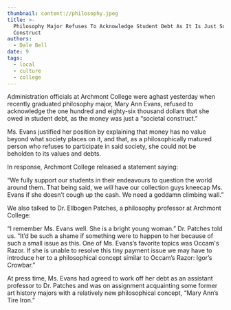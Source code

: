 ```yaml
---
thumbnail: content://philosophy.jpeg
title: >-
  Philosophy Major Refuses To Acknowledge Student Debt As It Is Just Societal
  Construct
authors:
  - Dale Bell
date: 9
tags:
  - local
  - culture
  - college
---
```


Administration officials at Archmont College were aghast yesterday when recently graduated philosophy major, Mary Ann Evans, refused to acknowledge the one hundred and eighty-six thousand dollars that she owed in student debt, as the money was just a “societal construct.” 

Ms. Evans justified her position by explaining that money has no value beyond what society places on it, and that, as a philosophically matured person who refuses to participate in said society, she could not be beholden to its values and debts.

In response, Archmont College released a statement saying:

“We fully support our students in their endeavours to question the world around them. That being said, we *will* have our collection guys kneecap Ms. Evans if she doesn’t cough up the cash. We need a goddamn climbing wall.”

We also talked to Dr. Ellbogen Patches, a philosophy professor at Archmont College:

“I remember Ms. Evans well. She is a bright young woman.” Dr. Patches told us. “It’d be such a shame if something were to happen to her because of such a small issue as this. One of Ms. Evans’s favorite topics was Occam's Razor. If she is unable to resolve this tiny payment issue we may have to introduce her to a philosophical concept similar to Occam’s Razor: Igor’s Crowbar.”

At press time, Ms. Evans had agreed to work off her debt as an assistant professor to Dr. Patches and was on assignment acquainting some former art history majors with a relatively new philosophical concept, “Mary Ann’s Tire Iron.”

